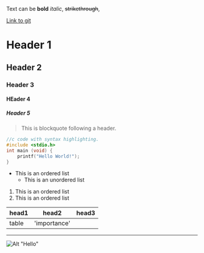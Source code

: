 Text can be **bold** _italic_, ~~strikethrough~~,

[Link to git](http://github.com)

# Header 1
## Header 2
### Header 3
#### HEader 4
##### Header 5

> This is blockquote following a header.


```c
//c code with syntax highlighting.
#include <stdio.h>
int main (void) {
	printf("Hello World!");
}
```

* This is an ordered list
	* This is an unordered list


1. This is an ordered list
2. This is an ordered list


|head1	|head2       |head3  |
|:------|------------|-------|
|table	|'importance'|		 |


***
![Alt "Hello"](http://guides.github.com/activities?hello-world/branching.png)

